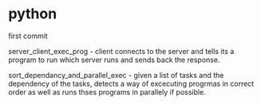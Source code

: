 python
======

first commit

server_client_exec_prog - client connects to the server and tells its a program to run which server runs and sends back the response.

sort_dependancy_and_parallel_exec - given a list of tasks and the dependency of the tasks, detects a way of excecuting progrmas in correct order as well as runs thses programs in parallely if possible.

